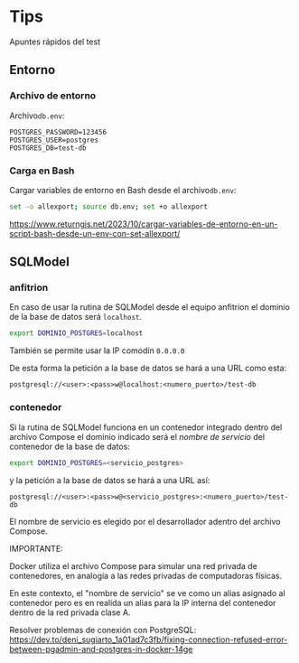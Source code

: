 
# Tips

Apuntes rápidos del test


## Entorno

### Archivo de entorno

Archivo`db.env`:
```
POSTGRES_PASSWORD=123456
POSTGRES_USER=postgres
POSTGRES_DB=test-db
```

### Carga en Bash


Cargar variables de entorno en Bash desde el archivo`db.env`:

```bash
set -o allexport; source db.env; set +o allexport
```



https://www.returngis.net/2023/10/cargar-variables-de-entorno-en-un-script-bash-desde-un-env-con-set-allexport/



## SQLModel

### anfitrion

En caso de usar la rutina de SQLModel desde el equipo anfitrion
el dominio de la base de datos será `localhost`.
```bash
export DOMINIO_POSTGRES=localhost 
```
También se permite usar la IP comodín `0.0.0.0`

De esta forma la petición a la base de datos se hará a una URL
como esta:

```http
postgresql://<user>:<pass>w@localhost:<numero_puerto>/test-db
```


### contenedor

Si la rutina de SQLModel funciona en un contenedor 
integrado dentro del archivo Compose el dominio indicado será 
el *nombre de servicio* del contenedor de la base de datos:


```bash
export DOMINIO_POSTGRES=<servicio_postgres>
```


y la petición a la base de datos se hará a una URL
así:

```http
postgresql://<user>:<pass>w@<servicio_postgres>:<numero_puerto>/test-db
```

El nombre de servicio es elegido por el desarrollador adentro del archivo Compose.


IMPORTANTE:

Docker utiliza el archivo Compose para simular una red privada de contenedores,
en analogía a las redes privadas de computadoras físicas.

En este contexto, 
el "nombre de servicio" se ve como un alias asignado al contenedor
pero es en realida un alias para la IP interna del contenedor
dentro de la red privada clase A.




Resolver problemas de conexión con PostgreSQL: https://dev.to/deni_sugiarto_1a01ad7c3fb/fixing-connection-refused-error-between-pgadmin-and-postgres-in-docker-14ge